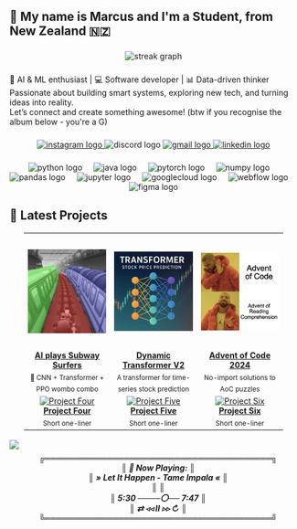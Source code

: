 <h2 align="left">👋 My name is Marcus and I'm a Student, from New Zealand 🇳🇿</h2>

###

<div align="center">
  <img src="https://streak-stats.demolab.com?user=Marques-079&locale=en&mode=daily&theme=dracula&hide_border=false&border_radius=5" height="150" alt="streak graph"  />
</div>

###

<p align="left">🤖 AI & ML enthusiast | 💻 Software developer | 📊 Data-driven thinker<br>Passionate about building smart systems, exploring new tech, and turning ideas into reality. <br>Let’s connect and create something awesome! (btw if you recognise the album below - you're a G)</p>

###

<div align="center">
  <a href="https://www.instagram.com/marcusochan/" target="_blank">
    <img src="https://img.shields.io/static/v1?message=Instagram&logo=instagram&label=&color=E4405F&logoColor=white&labelColor=&style=for-the-badge" height="35" alt="instagram logo"  />
  </a>
  <img src="https://img.shields.io/static/v1?message=marce4523&logo=discord&label=Discord&color=808080&logoColor=white&labelColor=7289DA&style=for-the-badge" height="35" alt="discord logo"  />
  <a href="mailto:marcus.o.chan@gmail.com" target="_blank">
    <img src="https://img.shields.io/static/v1?message=Gmail&logo=gmail&label=&color=D14836&logoColor=white&labelColor=&style=for-the-badge" height="35" alt="gmail logo"  />
  </a>
  <a href="https://www.linkedin.com/in/marcus-chan-019136338/" target="_blank">
    <img src="https://img.shields.io/static/v1?message=LinkedIn&logo=linkedin&label=&color=0077B5&logoColor=white&labelColor=&style=for-the-badge" height="35" alt="linkedin logo"  />
  </a>
</div>

###

<div align="center">
  <img src="https://cdn.jsdelivr.net/gh/devicons/devicon/icons/python/python-original.svg" height="30" alt="python logo"  />
  <img width="12" />
  <img src="https://cdn.jsdelivr.net/gh/devicons/devicon/icons/java/java-original.svg" height="30" alt="java logo"  />
  <img width="12" />
  <img src="https://cdn.jsdelivr.net/gh/devicons/devicon/icons/pytorch/pytorch-original.svg" height="30" alt="pytorch logo"  />
  <img width="12" />
  <img src="https://cdn.jsdelivr.net/gh/devicons/devicon/icons/numpy/numpy-original.svg" height="30" alt="numpy logo"  />
  <img width="12" />
  <img src="https://cdn.jsdelivr.net/gh/devicons/devicon/icons/pandas/pandas-original.svg" height="30" alt="pandas logo"  />
  <img width="12" />
  <img src="https://cdn.jsdelivr.net/gh/devicons/devicon/icons/jupyter/jupyter-original.svg" height="30" alt="jupyter logo"  />
  <img width="12" />
  <img src="https://cdn.jsdelivr.net/gh/devicons/devicon/icons/googlecloud/googlecloud-original.svg" height="30" alt="googlecloud logo"  />
  <img width="12" />
  <img src="https://cdn.jsdelivr.net/gh/devicons/devicon/icons/webflow/webflow-original.svg" height="30" alt="webflow logo"  />
  <img width="12" />
  <img src="https://cdn.jsdelivr.net/gh/devicons/devicon/icons/figma/figma-original.svg" height="30" alt="figma logo"  />
</div>

###

## 🌟 Latest Projects

<table style="width: 90%; margin: 0 auto;">
  <tr>
    <!-- Project One -->
    <td align="center" width="33%">
      <a href="https://github.com/Marques-079/Ai-plays-SubwaySurfers">
        <img
          src="https://github.com/Marques-079/Ai-plays-SubwaySurfers/raw/ce738084cf4d34a9f7500e18d35e8db240206eb1/Images/Screenshot%20-githubmmain1.png"
          alt="AI plays Subway Surfers"
          style="width:200px; height:200px; object-fit:contain;"
        />
      </a>
      <br />
      <a href="https://github.com/Marques-079/Ai-plays-SubwaySurfers"><strong>AI plays Subway Surfers</strong></a>
      <br /><sub>🚧 CNN + Transformer + PPO wombo combo </sub>
    </td>
    <!-- Project Two -->
    <td align="center" width="33%">
      <a href="https://github.com/Marques-079/dynamictransformerV2">
        <img
          src="https://github.com/Marques-079/Ai-plays-SubwaySurfers/raw/ce738084cf4d34a9f7500e18d35e8db240206eb1/Images/Screenshot%202025-05-06.png"
          alt="Dynamic Transformer V2"
          style="width:200px; height:200px; object-fit:contain;"
        />
      </a>
      <br />
      <a href="https://github.com/Marques-079/dynamictransformerV2"><strong>Dynamic Transformer V2</strong></a>
      <br /><sub>A transformer for time-series stock prediction</sub>
    </td>
    <!-- Project Three -->
    <td align="center" width="33%">
      <a href="https://github.com/Marques-079/Advent-of-Code-2024---No-imports">
        <img
          src="https://github.com/Marques-079/Ai-plays-SubwaySurfers/raw/ce738084cf4d34a9f7500e18d35e8db240206eb1/Images/Screenshot%202025-05-0.png"
          alt="Advent of Code 2024 – No imports"
          style="width:200px; height:200px; object-fit:contain;"
        />
      </a>
      <br />
      <a href="https://github.com/Marques-079/Advent-of-Code-2024---No-imports"><strong>Advent of Code 2024</strong></a>
      <br /><sub>No-import solutions to AoC puzzles</sub>
    </td>
  </tr>

  <!-- ROW 2 (NEW) -->
  <tr>
    <!-- Project Four -->
    <td align="center" width="33%">
      <a href="https://github.com/Marques-079/REPO-FOUR">
        <img
          src="https://raw.githubusercontent.com/Marques-079/REPO-FOUR/branch/path/to/thumbnail.png"
          alt="Project Four"
          style="width:200px; height:200px; object-fit:contain;"
        />
      </a>
      <br />
      <a href="https://github.com/Marques-079/REPO-FOUR"><strong>Project Four</strong></a>
      <br /><sub>Short one-liner</sub>
    </td>
    <td align="center" width="33%">
      <a href="https://github.com/Marques-079/REPO-FIVE">
        <img
          src="https://raw.githubusercontent.com/Marques-079/REPO-FIVE/branch/path/to/thumbnail.png"
          alt="Project Five"
          style="width:200px; height:200px; object-fit:contain;"
        />
      </a>
      <br />
      <a href="https://github.com/Marques-079/REPO-FIVE"><strong>Project Five</strong></a>
      <br /><sub>Short one-liner</sub>
    </td>
    <!-- Project Six -->
    <td align="center" width="33%">
      <a href="https://github.com/Marques-079/REPO-SIX">
        <img
          src="https://raw.githubusercontent.com/Marques-079/REPO-SIX/branch/path/to/thumbnail.png"
          alt="Project Six"
          style="width:200px; height:200px; object-fit:contain;"
        />
      </a>
      <br />
      <a href="https://github.com/Marques-079/REPO-SIX"><strong>Project Six</strong></a>
      <br /><sub>Short one-liner</sub>
    </td>
  </tr>
</tbody>
</table>




<br clear="both">

<img align="left" height="250" src="https://upload.wikimedia.org/wikipedia/en/9/9b/Tame_Impala_-_Currents.png"  />

###

<h5 align="center">╔════════════════════════════════════════╗<br>║ 🎵  Now Playing:                      ║<br>║    » Let It Happen - Tame Impala «     ║<br>║                                        ║<br>║   5:30 ────〇── 7:47                    ║<br>║       ⇄   ◃◃   ⅠⅠ   ▹▹   ↻              ║<br>╚════════════════════════════════════════╝</h5>

###

